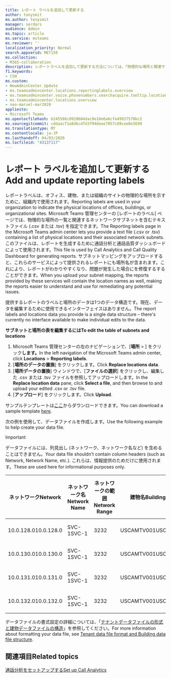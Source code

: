 ```yaml
---
title: レポート ラベルを追加して更新する
author: tonysmit
ms.author: tonysmit
manager: serdars
audience: Admin
ms.topic: article
ms.service: msteams
ms.reviewer: ''
localization_priority: Normal
search.appverid: MET150
ms.collection:
- M365-collaboration
description: レポートラベルを追加して更新する方法については、「物理的な場所と関連サブネットの一覧を含むテキストファイルをアップロードする」を参照してください。
f1.keywords:
- CSH
ms.custom:
- NewAdminCenter_Update
- ms.teamsadmincenter.locations.reportinglabels.overview
- ms.teamsadmincenter.voice.phonenumbers.searchacquire.tooltip.location
- ms.teamsadmincenter.locations.overview
- seo-marvel-mar2020
appliesto:
- Microsoft Teams
ms.openlocfilehash: b245566c0920604dac0e10e6a6cfe49937570bc2
ms.sourcegitcommit: cddaacf1e8dbcdfd3f94deee7057c89cee0e5699
ms.translationtype: MT
ms.contentlocale: ja-JP
ms.lasthandoff: 04/03/2020
ms.locfileid: "43137117"
---
```

<a name="add-and-update-reporting-labels"></a><span data-ttu-id="7f6fe-103">レポート ラベルを追加して更新する</span><span class="sxs-lookup"><span data-stu-id="7f6fe-103">Add and update reporting labels</span></span>
============================

<span data-ttu-id="7f6fe-104">レポートラベルは、オフィス、建物、または組織のサイトの物理的な場所を示すために、組織内で使用されます。</span><span class="sxs-lookup"><span data-stu-id="7f6fe-104">Reporting labels are used in your organization to indicate the physical locations of offices, buildings, or organizational sites.</span></span> <span data-ttu-id="7f6fe-105">Microsoft Teams 管理センターの [レポートのラベル] ページでは、物理的な場所の一覧と関連するネットワークサブネットを含むテキストファイル (.csv または .tsv) を指定できます。</span><span class="sxs-lookup"><span data-stu-id="7f6fe-105">The Reporting labels page in the Microsoft Teams admin center lets you provide a text file (.csv or .tsv) containing a list of physical locations and their associated network subnets.</span></span> <span data-ttu-id="7f6fe-106">このファイルは、レポートを生成するために通話分析と通話品質ダッシュボードによって使用されます。</span><span class="sxs-lookup"><span data-stu-id="7f6fe-106">This file is used by Call Analytics and Call Quality Dashboard for generating reports.</span></span> <span data-ttu-id="7f6fe-107">サブネットマッピングをアップロードすると、これらのサービスによって提供されるレポートにも場所名が含まれます。これにより、レポートがわかりやすくなり、問題が発生した場合にを修復するすることができます。</span><span class="sxs-lookup"><span data-stu-id="7f6fe-107">When you upload your subnet mapping, the reports provided by these services will contain the location names as well, making the reports easier to understand and use for remediating any potential issues.</span></span>

<span data-ttu-id="7f6fe-108">提供するレポートのラベルと場所のデータは1つのデータ構造です。現在、データを編集するために使用できるインターフェイスはありません。</span><span class="sxs-lookup"><span data-stu-id="7f6fe-108">The report labels and locations data you provide is a single data structure – there's currently no interface available to make individual edits to the data.</span></span>

<span data-ttu-id="7f6fe-109">**サブネットと場所の表を編集するには**</span><span class="sxs-lookup"><span data-stu-id="7f6fe-109">**To edit the table of subnets and locations**</span></span>

1. <span data-ttu-id="7f6fe-110">Microsoft Teams 管理センターの左のナビゲーションで、[**場所** > ] をクリック**します。**</span><span class="sxs-lookup"><span data-stu-id="7f6fe-110">In the left navigation of the Microsoft Teams admin center, click **Locations** > **Reporting labels**.</span></span>
2. <span data-ttu-id="7f6fe-111">[**場所のデータの置換**] をクリックします。</span><span class="sxs-lookup"><span data-stu-id="7f6fe-111">Click **Replace locations data**.</span></span>
3. <span data-ttu-id="7f6fe-112">[**場所データの置換**] ウィンドウで、[**ファイルの選択**] をクリックし、編集した .csv または .tsv ファイルを参照してアップロードします。</span><span class="sxs-lookup"><span data-stu-id="7f6fe-112">In the **Replace location data** pane, click **Select a file**, and then browse to and upload your edited .csv or .tsv file.</span></span>
4. <span data-ttu-id="7f6fe-113">[**アップロード**] をクリックします。</span><span class="sxs-lookup"><span data-stu-id="7f6fe-113">Click **Upload**.</span></span>

<span data-ttu-id="7f6fe-114">サンプルテンプレートは[ここ](https://github.com/MicrosoftDocs/OfficeDocs-SkypeForBusiness/blob/live/Teams/downloads/locations-template.zip?raw=true)からダウンロードできます。</span><span class="sxs-lookup"><span data-stu-id="7f6fe-114">You can download a sample template [here](https://github.com/MicrosoftDocs/OfficeDocs-SkypeForBusiness/blob/live/Teams/downloads/locations-template.zip?raw=true).</span></span>

<span data-ttu-id="7f6fe-115">次の例を使用して、データファイルを作成します。</span><span class="sxs-lookup"><span data-stu-id="7f6fe-115">Use the following example to help create your data file.</span></span>

> [!IMPORTANT]
> <span data-ttu-id="7f6fe-116">データファイルには、列見出し (ネットワーク、ネットワーク名など) を含めることはできません。</span><span class="sxs-lookup"><span data-stu-id="7f6fe-116">Your data file shouldn't contain column headers (such as Network, Network Name, etc.).</span></span> <span data-ttu-id="7f6fe-117">これらは、情報提供のためだけに使用されます。</span><span class="sxs-lookup"><span data-stu-id="7f6fe-117">These are used here for informational purposes only.</span></span> <br>

|<span data-ttu-id="7f6fe-118">ネットワーク</span><span class="sxs-lookup"><span data-stu-id="7f6fe-118">Network</span></span>|<span data-ttu-id="7f6fe-119">ネットワーク名</span><span class="sxs-lookup"><span data-stu-id="7f6fe-119">Network Name</span></span>|<span data-ttu-id="7f6fe-120">ネットワークの範囲</span><span class="sxs-lookup"><span data-stu-id="7f6fe-120">Network Range</span></span>|<span data-ttu-id="7f6fe-121">建物名</span><span class="sxs-lookup"><span data-stu-id="7f6fe-121">Building Name</span></span>|<span data-ttu-id="7f6fe-122">所有権の種類</span><span class="sxs-lookup"><span data-stu-id="7f6fe-122">Ownership Type</span></span>|<span data-ttu-id="7f6fe-123">建物の種類</span><span class="sxs-lookup"><span data-stu-id="7f6fe-123">Building Type</span></span>|<span data-ttu-id="7f6fe-124">Office の種類の作成</span><span class="sxs-lookup"><span data-stu-id="7f6fe-124">Building Office Type</span></span>|<span data-ttu-id="7f6fe-125">市区町村</span><span class="sxs-lookup"><span data-stu-id="7f6fe-125">City</span></span>|<span data-ttu-id="7f6fe-126">郵便番号</span><span class="sxs-lookup"><span data-stu-id="7f6fe-126">Zip Code</span></span>|<span data-ttu-id="7f6fe-127">居住</span><span class="sxs-lookup"><span data-stu-id="7f6fe-127">Country</span></span>|<span data-ttu-id="7f6fe-128">都道府県</span><span class="sxs-lookup"><span data-stu-id="7f6fe-128">State</span></span>|<span data-ttu-id="7f6fe-129">Region</span><span class="sxs-lookup"><span data-stu-id="7f6fe-129">Region</span></span>|<span data-ttu-id="7f6fe-130">企業内</span><span class="sxs-lookup"><span data-stu-id="7f6fe-130">Inside Corp</span></span>|<span data-ttu-id="7f6fe-131">簡易ルート</span><span class="sxs-lookup"><span data-stu-id="7f6fe-131">Express Route</span></span>|
|-|-|-|-|-|-|-|-|-|-|-|-|-|-|
|<span data-ttu-id="7f6fe-132">10.0.128.0</span><span class="sxs-lookup"><span data-stu-id="7f6fe-132">10.0.128.0</span></span>    |<span data-ttu-id="7f6fe-133">SVC-1</span><span class="sxs-lookup"><span data-stu-id="7f6fe-133">SVC-1</span></span>|<span data-ttu-id="7f6fe-134">32</span><span class="sxs-lookup"><span data-stu-id="7f6fe-134">32</span></span>|<span data-ttu-id="7f6fe-135">USCAMTV001</span><span class="sxs-lookup"><span data-stu-id="7f6fe-135">USCAMTV001</span></span>|<span data-ttu-id="7f6fe-136">Contoso&F</span><span class="sxs-lookup"><span data-stu-id="7f6fe-136">Contoso Leased RE&F</span></span>|<span data-ttu-id="7f6fe-137">Office</span><span class="sxs-lookup"><span data-stu-id="7f6fe-137">Office</span></span>|<span data-ttu-id="7f6fe-138">&F</span><span class="sxs-lookup"><span data-stu-id="7f6fe-138">RE&F</span></span>|<span data-ttu-id="7f6fe-139">山地表示</span><span class="sxs-lookup"><span data-stu-id="7f6fe-139">Mountain View</span></span>|<span data-ttu-id="7f6fe-140">94043</span><span class="sxs-lookup"><span data-stu-id="7f6fe-140">94043</span></span>|<span data-ttu-id="7f6fe-141">プロセッサー</span><span class="sxs-lookup"><span data-stu-id="7f6fe-141">US</span></span>|<span data-ttu-id="7f6fe-142">FR-CA</span><span class="sxs-lookup"><span data-stu-id="7f6fe-142">CA</span></span>|<span data-ttu-id="7f6fe-143">プロセッサー</span><span class="sxs-lookup"><span data-stu-id="7f6fe-143">US</span></span>|<span data-ttu-id="7f6fe-144">1</span><span class="sxs-lookup"><span data-stu-id="7f6fe-144">1</span></span>|<span data-ttu-id="7f6fe-145">1</span><span class="sxs-lookup"><span data-stu-id="7f6fe-145">1</span></span>|
|<span data-ttu-id="7f6fe-146">10.0.130.0</span><span class="sxs-lookup"><span data-stu-id="7f6fe-146">10.0.130.0</span></span>    |<span data-ttu-id="7f6fe-147">SVC-1</span><span class="sxs-lookup"><span data-stu-id="7f6fe-147">SVC-1</span></span>|<span data-ttu-id="7f6fe-148">32</span><span class="sxs-lookup"><span data-stu-id="7f6fe-148">32</span></span>|<span data-ttu-id="7f6fe-149">USCAMTV001</span><span class="sxs-lookup"><span data-stu-id="7f6fe-149">USCAMTV001</span></span>|<span data-ttu-id="7f6fe-150">Contoso&F</span><span class="sxs-lookup"><span data-stu-id="7f6fe-150">Contoso Leased RE&F</span></span>|<span data-ttu-id="7f6fe-151">Office</span><span class="sxs-lookup"><span data-stu-id="7f6fe-151">Office</span></span>|<span data-ttu-id="7f6fe-152">&F</span><span class="sxs-lookup"><span data-stu-id="7f6fe-152">RE&F</span></span>|<span data-ttu-id="7f6fe-153">山地表示</span><span class="sxs-lookup"><span data-stu-id="7f6fe-153">Mountain View</span></span>|<span data-ttu-id="7f6fe-154">94043</span><span class="sxs-lookup"><span data-stu-id="7f6fe-154">94043</span></span>|<span data-ttu-id="7f6fe-155">プロセッサー</span><span class="sxs-lookup"><span data-stu-id="7f6fe-155">US</span></span>|<span data-ttu-id="7f6fe-156">FR-CA</span><span class="sxs-lookup"><span data-stu-id="7f6fe-156">CA</span></span>|<span data-ttu-id="7f6fe-157">プロセッサー</span><span class="sxs-lookup"><span data-stu-id="7f6fe-157">US</span></span>|<span data-ttu-id="7f6fe-158">1</span><span class="sxs-lookup"><span data-stu-id="7f6fe-158">1</span></span>|<span data-ttu-id="7f6fe-159">1</span><span class="sxs-lookup"><span data-stu-id="7f6fe-159">1</span></span>|
|<span data-ttu-id="7f6fe-160">10.0.131.0</span><span class="sxs-lookup"><span data-stu-id="7f6fe-160">10.0.131.0</span></span>    |<span data-ttu-id="7f6fe-161">SVC-1</span><span class="sxs-lookup"><span data-stu-id="7f6fe-161">SVC-1</span></span>|<span data-ttu-id="7f6fe-162">32</span><span class="sxs-lookup"><span data-stu-id="7f6fe-162">32</span></span>|<span data-ttu-id="7f6fe-163">USCAMTV001</span><span class="sxs-lookup"><span data-stu-id="7f6fe-163">USCAMTV001</span></span>|<span data-ttu-id="7f6fe-164">Contoso&F</span><span class="sxs-lookup"><span data-stu-id="7f6fe-164">Contoso Leased RE&F</span></span>|<span data-ttu-id="7f6fe-165">Office</span><span class="sxs-lookup"><span data-stu-id="7f6fe-165">Office</span></span>|<span data-ttu-id="7f6fe-166">&F</span><span class="sxs-lookup"><span data-stu-id="7f6fe-166">RE&F</span></span>|<span data-ttu-id="7f6fe-167">山地表示</span><span class="sxs-lookup"><span data-stu-id="7f6fe-167">Mountain View</span></span>|<span data-ttu-id="7f6fe-168">94043</span><span class="sxs-lookup"><span data-stu-id="7f6fe-168">94043</span></span>|<span data-ttu-id="7f6fe-169">プロセッサー</span><span class="sxs-lookup"><span data-stu-id="7f6fe-169">US</span></span>|<span data-ttu-id="7f6fe-170">FR-CA</span><span class="sxs-lookup"><span data-stu-id="7f6fe-170">CA</span></span>|<span data-ttu-id="7f6fe-171">プロセッサー</span><span class="sxs-lookup"><span data-stu-id="7f6fe-171">US</span></span>|<span data-ttu-id="7f6fe-172">1</span><span class="sxs-lookup"><span data-stu-id="7f6fe-172">1</span></span>|<span data-ttu-id="7f6fe-173">1</span><span class="sxs-lookup"><span data-stu-id="7f6fe-173">1</span></span>|
|<span data-ttu-id="7f6fe-174">10.0.132.0</span><span class="sxs-lookup"><span data-stu-id="7f6fe-174">10.0.132.0</span></span>    |<span data-ttu-id="7f6fe-175">SVC-1</span><span class="sxs-lookup"><span data-stu-id="7f6fe-175">SVC-1</span></span>|<span data-ttu-id="7f6fe-176">32</span><span class="sxs-lookup"><span data-stu-id="7f6fe-176">32</span></span>|<span data-ttu-id="7f6fe-177">USCAMTV001</span><span class="sxs-lookup"><span data-stu-id="7f6fe-177">USCAMTV001</span></span>|<span data-ttu-id="7f6fe-178">Contoso&F</span><span class="sxs-lookup"><span data-stu-id="7f6fe-178">Contoso Leased RE&F</span></span>|<span data-ttu-id="7f6fe-179">Office</span><span class="sxs-lookup"><span data-stu-id="7f6fe-179">Office</span></span>|<span data-ttu-id="7f6fe-180">&F</span><span class="sxs-lookup"><span data-stu-id="7f6fe-180">RE&F</span></span>|<span data-ttu-id="7f6fe-181">山地表示</span><span class="sxs-lookup"><span data-stu-id="7f6fe-181">Mountain View</span></span>|<span data-ttu-id="7f6fe-182">94043</span><span class="sxs-lookup"><span data-stu-id="7f6fe-182">94043</span></span>|<span data-ttu-id="7f6fe-183">プロセッサー</span><span class="sxs-lookup"><span data-stu-id="7f6fe-183">US</span></span>|<span data-ttu-id="7f6fe-184">FR-CA</span><span class="sxs-lookup"><span data-stu-id="7f6fe-184">CA</span></span>|<span data-ttu-id="7f6fe-185">プロセッサー</span><span class="sxs-lookup"><span data-stu-id="7f6fe-185">US</span></span>|<span data-ttu-id="7f6fe-186">1</span><span class="sxs-lookup"><span data-stu-id="7f6fe-186">1</span></span>|<span data-ttu-id="7f6fe-187">1</span><span class="sxs-lookup"><span data-stu-id="7f6fe-187">1</span></span>|

<span data-ttu-id="7f6fe-188">データファイルの書式設定の詳細については、「[テナントデータファイルの形式と建物データファイルの構造](turning-on-and-using-call-quality-dashboard.md#tenant-data-file-format-and-structure)」を参照してください。</span><span class="sxs-lookup"><span data-stu-id="7f6fe-188">For more information about formatting your data file, see [Tenant data file format and Building data file structure](turning-on-and-using-call-quality-dashboard.md#tenant-data-file-format-and-structure).</span></span>

## <a name="related-topics"></a><span data-ttu-id="7f6fe-189">関連項目</span><span class="sxs-lookup"><span data-stu-id="7f6fe-189">Related topics</span></span>

[<span data-ttu-id="7f6fe-190">通話分析をセットアップする</span><span class="sxs-lookup"><span data-stu-id="7f6fe-190">Set up Call Analytics</span></span>](set-up-call-analytics.md)
